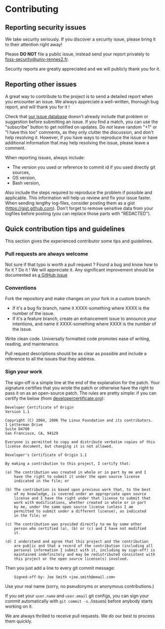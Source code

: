# Contributing

## Reporting security issues

We take security seriously. If you discover a security issue, please bring it 
to their attention right away!

Please **DO NOT** file a public issue, instead send your report privately to 
[foss-security@univ-rennes2.fr](mailto:foss-security@univ-rennes2.fr).

Security reports are greatly appreciated and we will publicly thank you for it.

## Reporting other issues

A great way to contribute to the project is to send a detailed report when you 
encounter an issue. We always appreciate a well-written, thorough bug report, 
and will thank you for it !

Check that [our issue database](https://github.com/DSI-Universite-Rennes2/get-partage-logs)
doesn't already include that problem or suggestion before submitting an issue. If you 
find a match, you can use the "subscribe" button to get notified on updates. Do *not* 
leave random "+1" or "I have this too" comments, as they only clutter the discussion, 
and don't help resolving it. However, if you have ways to reproduce the issue or 
have additional information that may help resolving the issue, please leave a comment.

When reporting issues, always include:

* The version you used or reference to commit id if you used directly git sources,
* OS version,
* Bash version,

Also include the steps required to reproduce the problem if possible and
applicable. This information will help us review and fix your issue faster.
When sending lengthy log-files, consider posting them as a gist (<https://gist.github.com>).
Don't forget to remove sensitive data from your logfiles before posting (you can
replace those parts with "REDACTED").

## Quick contribution tips and guidelines

This section gives the experienced contributor some tips and guidelines.

### Pull requests are always welcome

Not sure if that typo is worth a pull request ? Found a bug and know how to fix
it ? Do it ! We will appreciate it.
Any significant improvement should be documented as 
[a GitHub issue](https://github.com/DSI-Universite-Rennes2/get-partage-logs/issues)

### Conventions

Fork the repository and make changes on your fork in a custom branch:

* If it's a bug fix branch, name it XXXX-something where XXXX is the number of
    the issue.
* If it's a feature branch, create an enhancement issue to announce
    your intentions, and name it XXXX-something where XXXX is the number of the
    issue.

Write clean code. Universally formatted code promotes ease of writing, reading,
and maintenance.

Pull request descriptions should be as clear as possible and include a reference
to all the issues that they address.

### Sign your work

The sign-off is a simple line at the end of the explanation for the patch. Your
signature certifies that you wrote the patch or otherwise have the right to pass
it on as an open-source patch. The rules are pretty simple: if you can certify
the below (from [developercertificate.org](http://developercertificate.org/)):

```text
Developer Certificate of Origin
Version 1.1

Copyright (C) 2004, 2006 The Linux Foundation and its contributors.
1 Letterman Drive
Suite D4700
San Francisco, CA, 94129

Everyone is permitted to copy and distribute verbatim copies of this
license document, but changing it is not allowed.

Developer's Certificate of Origin 1.1

By making a contribution to this project, I certify that:

(a) The contribution was created in whole or in part by me and I
    have the right to submit it under the open source license
    indicated in the file; or

(b) The contribution is based upon previous work that, to the best
    of my knowledge, is covered under an appropriate open source
    license and I have the right under that license to submit that
    work with modifications, whether created in whole or in part
    by me, under the same open source license (unless I am
    permitted to submit under a different license), as indicated
    in the file; or

(c) The contribution was provided directly to me by some other
    person who certified (a), (b) or (c) and I have not modified
    it.

(d) I understand and agree that this project and the contribution
    are public and that a record of the contribution (including all
    personal information I submit with it, including my sign-off) is
    maintained indefinitely and may be redistributed consistent with
    this project or the open source license(s) involved.
```

Then you just add a line to every git commit message:

```text
    Signed-off-by: Joe Smith <joe.smith@email.com>
```

Use your real name (sorry, no pseudonyms or anonymous contributions.)

If you set your `user.name` and `user.email` git configs, you can sign your
commit automatically with `git commit -s`.
/issues)
before anybody starts working on it.

We are always thrilled to receive pull requests. We do our best to process them
quickly.
